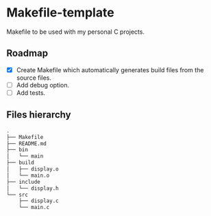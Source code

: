 # Makefile-template

Makefile to be used with my personal C projects.

## Roadmap
- [x] Create Makefile which automatically generates build files from the source files.
- [ ] Add debug option.
- [ ] Add tests.

## Files hierarchy

```bash
.
├── Makefile
├── README.md
├── bin
│   └── main
├── build
│   ├── display.o
│   └── main.o
├── include
│   └── display.h
└── src
    ├── display.c
    └── main.c
```


